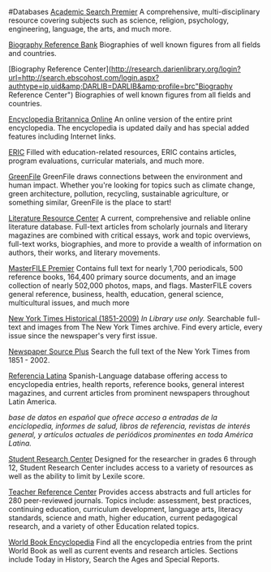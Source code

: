 #Databases
[Academic Search Premier](http://research.darienlibrary.org/login?url=http://search.ebscohost.com/login.aspx?authtype=ip,uid&amp;DARLIB=DARLIB&amp;profile=ehost_all&amp;defaultdb=aph "Academic Search Premier") 
A comprehensive, multi-disciplinary resource covering subjects such as science, religion, psychology, engineering, language, the arts, and much more.

[Biography Reference Bank](http://research.darienlibrary.org/login?url=http://search.ebscohost.com/login.aspx?authtype=ip,uid&amp;DARLIB=DARLIB&amp;profile=ehost_all&amp;defaultdb=brb "Biography Reference Bank")
Biographies of well known figures from all fields and countries.

[Biography Reference Center](http://research.darienlibrary.org/login?url=http://search.ebscohost.com/login.aspx?authtype=ip,uid&amp;DARLIB=DARLIB&amp;profile=brc"Biography Reference Center")
Biographies of well known figures from all fields and countries.

[Encyclopedia Britannica Online](http://library.eb.com/ "Encyclopedia Britannica Online")
An online version of the entire print encyclopedia. The encyclopedia is updated daily and has special added features including Internet links.

[ERIC](http://research.darienlibrary.org/login?url=http://search.ebscohost.com/login.aspx?authtype=ip,uid&amp;DARLIB=DARLIB&amp;profile=ehost_all&amp;defaultdb=eric "ERIC")
Filled with education-related resources, ERIC contains articles, program evaluations, curricular materials, and much more.

[GreenFile](http://research.darienlibrary.org/login?url=http://search.ebscohost.com/login.aspx?authtype=ip,uid&amp;DARLIB=DARLIB&amp;profile=ehost_all&amp;defaultdb=8gh "GreenFile")
GreenFile draws connections between the environment and human impact. Whether you're looking for topics such as climate change, green architecture, pollution, recycling, sustainable agriculture, or something similar, GreenFile is the place to start!

[Literature Resource Center](http://go.galegroup.com/ps/start.do?p=LitRC&amp;u=21517&amp;authCount=1 "Literature Resource Center")
A current, comprehensive and reliable online literature database. Full-text articles from scholarly journals and literary magazines are combined with critical essays, work and topic overviews, full-text works, biographies, and more to provide a wealth of information on authors, their works, and literary movements.

[MasterFILE Premier](http://research.darienlibrary.org/login?url=http://search.ebscohost.com/login.aspx?authtype=ip,uid&amp;DARLIB=DARLIB&amp;profile=ehost_all&amp;defaultdb=f5h "MasterFILE Premier")
Contains full text for nearly 1,700 periodicals, 500 reference books, 164,400 primary source documents, and an image collection of nearly 502,000 photos, maps, and flags. MasterFILE covers general reference, business, health, education, general science, multicultural issues, and much more

[New York Times Historical (1851-2009)](http://search.proquest.com/hnpnewyorktimes?accountid=6761 "New York Times Historical (1851-2009)")
*In Library use only.* Searchable full-text and images from The New York Times archive. Find every article, every issue since the newspaper's very first issue.

[Newspaper Source Plus](http://research.darienlibrary.org/login?url=http://search.ebscohost.com/login.aspx?authtype=ip,uid&amp;DARLIB=DARLIB&amp;profile=ehost_all&amp;defaultdb=n5h "Newspaper Source Plus")
Search the full text of the New York Times from 1851 - 2002.

[Referencia Latina](http://research.darienlibrary.org/login?url=http://search.ebscohost.com/login.aspx?authtype=ip,uid&amp;DARLIB=DARLIB&amp;profile=slrc "Referencia Latina")
Spanish-Language database offering access to encyclopedia entries, health reports, reference books, general interest magazines, and current articles from prominent newspapers throughout Latin America.

*base de datos en español que ofrece acceso a entradas de la enciclopedia, informes de salud, libros de referencia, revistas de interés general, y artículos actuales de periódicos prominentes en toda América Latina.*

[Student Research Center](http://research.darienlibrary.org/login?url=http://search.ebscohost.com/login.aspx?authtype=ip,uid&amp;DARLIB=DARLIB&amp;profile=src "Student Research Center") 
Designed for the researcher in grades 6 through 12, Student Research Center includes access to a variety of resources as well as the ability to limit by Lexile score.

[Teacher Reference Center](http://research.darienlibrary.org/login?url=http://search.ebscohost.com/login.aspx?authtype=ip,uid&amp;DARLIB=DARLIB&amp;profile=ehost_all&amp;defaultdb=trh "Teacher Reference Center")
Provides access abstracts and full articles for 280 peer-reviewed journals. Topics include: assessment, best practices, continuing education, curriculum development, language arts, literacy standards, science and math, higher education, current pedagogical research, and a variety of other Education related topics.

[World Book Encyclopedia](http://research.darienlibrary.org/login?url=http://www.worldbookonline.com/ "World Book Encyclopedia")
Find all the encyclopedia entries from the print World Book as well as current events and research articles. Sections include Today in History, Search the Ages and Special Reports.

